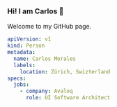 ### Hi! I am Carlos 👋

Welcome to my GitHub page.

```yaml
apiVersion: v1
kind: Person
metadata:
  name: Carlos Morales
  labels:
    location: Zürich, Swizterland
specs:
  jobs:
    - company: Avaloq
      role: UI Software Architect
```

